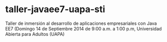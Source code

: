 taller-javaee7-uapa-sti
=======================

Taller de inmersión al desarrollo de aplicaciones empresariales con  Java EE7 (Domingo 14 de Septiembre 2014 de 9:00 a.m. a 1:00 p.m, Universidad Abierta para Adultos (UAPA)
